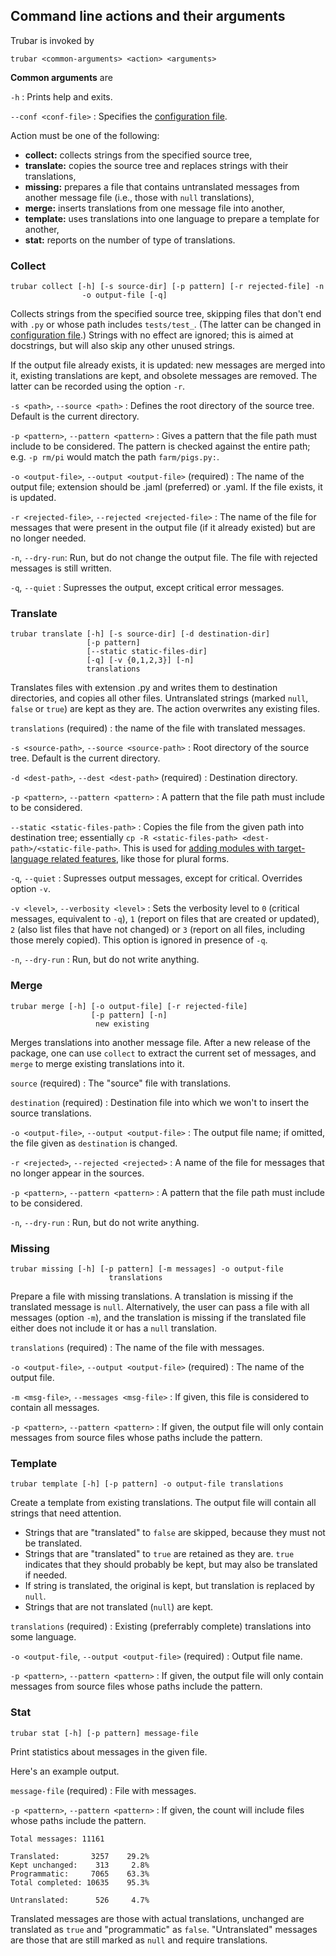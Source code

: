 ## Command line actions and their arguments

Trubar is invoked by

`trubar <common-arguments> <action> <arguments>`

**Common arguments** are

`-h`
: Prints help and exits.

`--conf <conf-file>`
: Specifies the [configuration file](/configuration).

Action must be one of the following:

- **collect:** collects strings from the specified source tree,
- **translate:** copies the source tree and replaces strings with their translations,
- **missing:** prepares a file that contains untranslated messages from another message file (i.e., those with `null` translations),
- **merge:** inserts translations from one message file into another,
- **template:** uses translations into one language to prepare a template for another,
- **stat:** reports on the number of type of translations.


### Collect

```
trubar collect [-h] [-s source-dir] [-p pattern] [-r rejected-file] -n
                -o output-file [-q]
```

Collects strings from the specified source tree, skipping files that don't end with `.py` or whose path includes `tests/test_`. (The latter can be changed in [configuration file](/configuration).) Strings with no effect are ignored; this is aimed at docstrings, but will also skip any other unused strings.

If the output file already exists, it is updated: new messages are merged into it, existing translations are kept, and obsolete messages are removed. The latter can be recorded using the option `-r`.


`-s <path>`, `--source <path>`
: Defines the root directory of the source tree. Default is the current directory.

`-p <pattern>`, `--pattern <pattern>`
: Gives a pattern that the file path must include to be considered. The pattern is checked against the entire path; e.g. `-p rm/pi` would match the path `farm/pigs.py:`.

`-o <output-file>`, `--output <output-file>` (required)
: The name of the output file; extension should be .jaml (preferred) or .yaml. If the file exists, it is updated.

`-r <rejected-file>`, `--rejected <rejected-file>`
: The name of the file for messages that were present in the output file (if it already existed) but are no longer needed.

`-n`, `--dry-run`: Run, but do not change the output file. The file with rejected messages is still written.

`-q`, `--quiet`
: Supresses the output, except critical error messages.


### Translate

```
trubar translate [-h] [-s source-dir] [-d destination-dir]
                 [-p pattern]
                 [--static static-files-dir]
                 [-q] [-v {0,1,2,3}] [-n]
                 translations
```

Translates files with extension .py and writes them to destination directories, and copies all other files. Untranslated strings (marked `null`, `false` or `true`) are kept as they are. The action overwrites any existing files.

`translations` (required)
: the name of the file with translated messages.

`-s <source-path>`, `--source <source-path>`
: Root directory of the source tree. Default is the current directory.

`-d <dest-path>`, `--dest <dest-path>` (required)
: Destination directory.

`-p <pattern>`, `--pattern <pattern>`
: A pattern that the file path must include to be considered.

`--static <static-files-path>`
: Copies the file from the given path into destination tree; essentially `cp -R <static-files-path> <dest-path>/<static-file-path>`. This is used for [adding modules with target-language related features](/localization/#plural-forms), like those for plural forms.

`-q`, `--quiet`
: Supresses output messages, except for critical. Overrides option `-v`.

`-v <level>`, `--verbosity <level>`
: Sets the verbosity level to `0` (critical messages, equivalent to `-q`), `1` (report on files that are created or updated), `2` (also list files that have not changed) or `3` (report on all files, including those merely copied). This option is ignored in presence of `-q`.

`-n`, `--dry-run`
: Run, but do not write anything.

### Merge

```
trubar merge [-h] [-o output-file] [-r rejected-file]
                  [-p pattern] [-n]
                   new existing
```

Merges translations into another message file. After a new release of the package, one can use `collect` to extract the current set of messages, and `merge` to merge existing translations into it.

`source` (required)
: The "source" file with translations.

`destination` (required)
: Destination file into which we won't to insert the source translations.

`-o <output-file>`, `--output <output-file>`
: The output file name; if omitted, the file given as `destination` is changed.

`-r <rejected>`, `--rejected <rejected>`
: A name of the file for messages that no longer appear in the sources.

`-p <pattern>`, `--pattern <pattern>`
: A pattern that the file path must include to be considered.

`-n`, `--dry-run`
: Run, but do not write anything.

### Missing

```
trubar missing [-h] [-p pattern] [-m messages] -o output-file
                      translations
```

Prepare a file with missing translations. A translation is missing if the translated message is `null`. Alternatively, the user can pass a file with all messages (option `-m`), and the translation is missing if the translated file either does not include it or has a `null` translation.

`translations` (required)
: The name of the file with messages.

`-o <output-file>`, `--output <output-file>` (required)
: The name of the output file.

`-m <msg-file>`, `--messages <msg-file>`
: If given, this file is considered to contain all messages.

`-p <pattern>`, `--pattern <pattern>`
: If given, the output file will only contain messages from source files whose paths include the pattern.

### Template

```
trubar template [-h] [-p pattern] -o output-file translations
```

Create a template from existing translations. The output file will contain all strings that need attention.

- Strings that are "translated" to `false` are skipped, because they must not be translated.
- Strings that are "translated" to `true` are retained as they are. `true` indicates that they should probably be kept, but may also be translated if needed.
- If string is translated, the original is kept, but translation is replaced by `null`.
- Strings that are not translated (`null`) are kept.

`translations` (required)
: Existing (preferrably complete) translations into some language.

`-o <output-file`, `--output <output-file>` (required)
: Output file name.

`-p <pattern>`, `--pattern <pattern>`
: If given, the output file will only contain messages from source files whose paths include the pattern.

### Stat

```
trubar stat [-h] [-p pattern] message-file
```

Print statistics about messages in the given file.

Here's an example output.

`message-file` (required)
: File with messages.

`-p <pattern>`, `--pattern <pattern>`
: If given, the count will include files whose paths include the pattern.

```
Total messages: 11161

Translated:       3257    29.2%
Kept unchanged:    313     2.8%
Programmatic:     7065    63.3%
Total completed: 10635    95.3%

Untranslated:      526     4.7%
```

Translated messages are those with actual translations, unchanged are translated as `true` and "programmatic" as `false`. "Untranslated" messages are those that are still marked as `null` and require translations.

